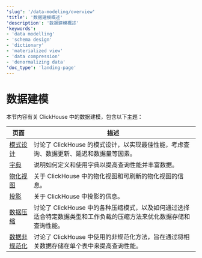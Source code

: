 ```yaml
---
'slug': '/data-modeling/overview'
'title': '数据建模概述'
'description': '数据建模概述'
'keywords':
- 'data modelling'
- 'schema design'
- 'dictionary'
- 'materialized view'
- 'data compression'
- 'denormalizing data'
'doc_type': 'landing-page'
---
```



# 数据建模

本节内容有关 ClickHouse 中的数据建模，包含以下主题：

| 页面                                                            | 描述                                                                                                                                                                                   |
|-----------------------------------------------------------------|-----------------------------------------------------------------------------------------------------------------------------------------------------------------------------------------|
| [模式设计](/data-modeling/schema-design)                           | 讨论了 ClickHouse 的模式设计，以实现最佳性能，考虑查询、数据更新、延迟和数据量等因素。                                                                                                  |
| [字典](/dictionary)                                             | 说明如何定义和使用字典以提高查询性能并丰富数据。                                                                                                                                      |
| [物化视图](/materialized-views)                                   | 关于 ClickHouse 中的物化视图和可刷新的物化视图的信息。                                                                                                                                   |
| [投影](/data-modeling/projections)                               | 关于 ClickHouse 中投影的信息。                                                                                                                                                          |
| [数据压缩](/data-compression/compression-in-clickhouse)         | 讨论了 ClickHouse 中的各种压缩模式，以及如何通过选择适合特定数据类型和工作负载的压缩方法来优化数据存储和查询性能。                                                                    |
| [数据非规范化](/data-modeling/denormalization)                  | 讨论了 ClickHouse 中使用的非规范化方法，旨在通过将相关数据存储在单个表中来提高查询性能。                                                                                          |

